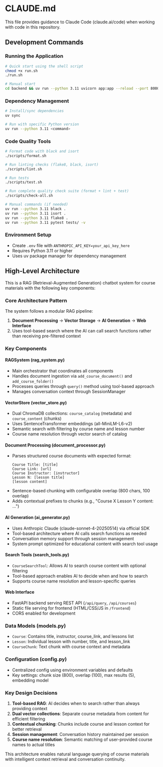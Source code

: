 # CLAUDE.md

This file provides guidance to Claude Code (claude.ai/code) when working with code in this repository.

## Development Commands

### Running the Application
```bash
# Quick start using the shell script
chmod +x run.sh
./run.sh

# Manual start
cd backend && uv run --python 3.11 uvicorn app:app --reload --port 8000
```

### Dependency Management
```bash
# Install/sync dependencies
uv sync

# Run with specific Python version
uv run --python 3.11 <command>
```

### Code Quality Tools
```bash
# Format code with black and isort
./scripts/format.sh

# Run linting checks (flake8, black, isort)
./scripts/lint.sh

# Run tests
./scripts/test.sh

# Run complete quality check suite (format + lint + test)
./scripts/check-all.sh

# Manual commands (if needed)
uv run --python 3.11 black .
uv run --python 3.11 isort .
uv run --python 3.11 flake8 .
uv run --python 3.11 pytest tests/ -v
```

### Environment Setup
- Create `.env` file with `ANTHROPIC_API_KEY=your_api_key_here`
- Requires Python 3.11 or higher
- Uses uv package manager for dependency management

## High-Level Architecture

This is a RAG (Retrieval-Augmented Generation) chatbot system for course materials with the following key components:

### Core Architecture Pattern
The system follows a modular RAG pipeline:
1. **Document Processing** → **Vector Storage** → **AI Generation** → **Web Interface**
2. Uses tool-based search where the AI can call search functions rather than receiving pre-filtered context

### Key Components

#### RAGSystem (rag_system.py)
- Main orchestrator that coordinates all components
- Handles document ingestion via `add_course_document()` and `add_course_folder()`
- Processes queries through `query()` method using tool-based approach
- Manages conversation context through SessionManager

#### VectorStore (vector_store.py)
- Dual ChromaDB collections: `course_catalog` (metadata) and `course_content` (chunks)
- Uses SentenceTransformer embeddings (all-MiniLM-L6-v2)
- Semantic search with filtering by course name and lesson number
- Course name resolution through vector search of catalog

#### Document Processing (document_processor.py)
- Parses structured course documents with expected format:
  ```
  Course Title: [title]
  Course Link: [url] 
  Course Instructor: [instructor]
  Lesson N: [lesson title]
  [lesson content]
  ```
- Sentence-based chunking with configurable overlap (800 chars, 100 overlap)
- Adds contextual prefixes to chunks (e.g., "Course X Lesson Y content: ...")

#### AI Generation (ai_generator.py)
- Uses Anthropic Claude (claude-sonnet-4-20250514) via official SDK
- Tool-based architecture where AI calls search functions as needed
- Conversation memory support through session management
- System prompt optimized for educational content with search tool usage

#### Search Tools (search_tools.py)
- `CourseSearchTool`: Allows AI to search course content with optional filtering
- Tool-based approach enables AI to decide when and how to search
- Supports course name resolution and lesson-specific queries

#### Web Interface
- FastAPI backend serving REST API (`/api/query`, `/api/courses`)
- Static file serving for frontend (HTML/CSS/JS in `/frontend`)
- CORS enabled for development

### Data Models (models.py)
- `Course`: Contains title, instructor, course_link, and lessons list
- `Lesson`: Individual lesson with number, title, and lesson_link  
- `CourseChunk`: Text chunk with course context and metadata

### Configuration (config.py)
- Centralized config using environment variables and defaults
- Key settings: chunk size (800), overlap (100), max results (5), embedding model

### Key Design Decisions
1. **Tool-based RAG**: AI decides when to search rather than always providing context
2. **Dual vector collections**: Separate course metadata from content for efficient filtering
3. **Contextual chunking**: Chunks include course and lesson context for better retrieval
4. **Session management**: Conversation history maintained per session
5. **Course name resolution**: Semantic matching of user-provided course names to actual titles

This architecture enables natural language querying of course materials with intelligent context retrieval and conversation continuity.